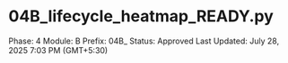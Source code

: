 # 04B_lifecycle_heatmap_READY.py

Phase: 4
Module: B
Prefix: 04B_
Status: Approved
Last Updated: July 28, 2025 7:03 PM (GMT+5:30)

